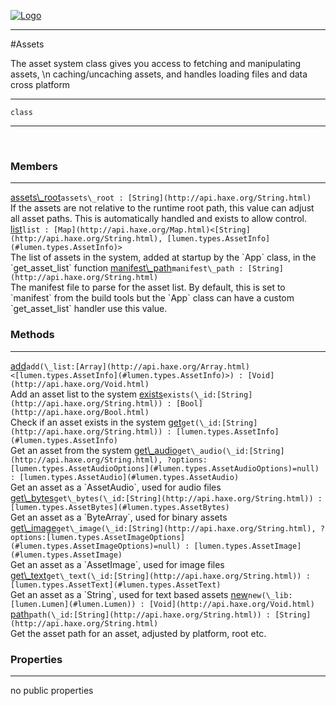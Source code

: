 
[![Logo](../../../images/logo.png)](../../../api/index.html)

---



#Assets

The asset system class gives you access to fetching and manipulating assets, \n    caching/uncaching assets, and handles loading files and data cross platform

---

`class`
<span class="meta">

</span>


---

&nbsp;
&nbsp;

<h3>Members</h3> <hr/><span class="member apipage">
            <a name="assets_root"><a class="lift" href="#assets_root">assets\_root</a></a><code class="signature apipage">assets\_root : [String](http://api.haxe.org/String.html)</code><br/></span>
        <span class="small_desc_flat">If the assets are not relative to the runtime root path, this value can adjust all asset paths. This is automatically handled and exists to allow control.</span><span class="member apipage">
            <a name="list"><a class="lift" href="#list">list</a></a><code class="signature apipage">list : [Map](http://api.haxe.org/Map.html)&lt;[String](http://api.haxe.org/String.html), [lumen.types.AssetInfo](#lumen.types.AssetInfo)&gt;</code><br/></span>
        <span class="small_desc_flat">The list of assets in the system, added at startup by the `App` class, in the `get_asset_list` function</span><span class="member apipage">
            <a name="manifest_path"><a class="lift" href="#manifest_path">manifest\_path</a></a><code class="signature apipage">manifest\_path : [String](http://api.haxe.org/String.html)</code><br/></span>
        <span class="small_desc_flat">The manifest file to parse for the asset list. By default, this is set to `manifest` from the build tools but the `App` class can have a custom `get_asset_list` handler use this value.</span>

<h3>Methods</h3> <hr/><span class="method apipage">
            <a name="add"><a class="lift" href="#add">add</a></a><code class="signature apipage">add(\_list:<span>[Array](http://api.haxe.org/Array.html)&lt;[lumen.types.AssetInfo](#lumen.types.AssetInfo)&gt;</span>) : [Void](http://api.haxe.org/Void.html)</code><br/><span class="small_desc_flat">Add an asset list to the system</span>
        </span>
    <span class="method apipage">
            <a name="exists"><a class="lift" href="#exists">exists</a></a><code class="signature apipage">exists(\_id:<span>[String](http://api.haxe.org/String.html)</span>) : [Bool](http://api.haxe.org/Bool.html)</code><br/><span class="small_desc_flat">Check if an asset exists in the system</span>
        </span>
    <span class="method apipage">
            <a name="get"><a class="lift" href="#get">get</a></a><code class="signature apipage">get(\_id:<span>[String](http://api.haxe.org/String.html)</span>) : [lumen.types.AssetInfo](#lumen.types.AssetInfo)</code><br/><span class="small_desc_flat">Get an asset from the system</span>
        </span>
    <span class="method apipage">
            <a name="get_audio"><a class="lift" href="#get_audio">get\_audio</a></a><code class="signature apipage">get\_audio(\_id:<span>[String](http://api.haxe.org/String.html)</span>, ?options:<span>[lumen.types.AssetAudioOptions](#lumen.types.AssetAudioOptions)=null</span>) : [lumen.types.AssetAudio](#lumen.types.AssetAudio)</code><br/><span class="small_desc_flat">Get an asset as a `AssetAudio`, used for audio files</span>
        </span>
    <span class="method apipage">
            <a name="get_bytes"><a class="lift" href="#get_bytes">get\_bytes</a></a><code class="signature apipage">get\_bytes(\_id:<span>[String](http://api.haxe.org/String.html)</span>) : [lumen.types.AssetBytes](#lumen.types.AssetBytes)</code><br/><span class="small_desc_flat">Get an asset as a `ByteArray`, used for binary assets</span>
        </span>
    <span class="method apipage">
            <a name="get_image"><a class="lift" href="#get_image">get\_image</a></a><code class="signature apipage">get\_image(\_id:<span>[String](http://api.haxe.org/String.html)</span>, ?options:<span>[lumen.types.AssetImageOptions](#lumen.types.AssetImageOptions)=null</span>) : [lumen.types.AssetImage](#lumen.types.AssetImage)</code><br/><span class="small_desc_flat">Get an asset as a `AssetImage`, used for image files</span>
        </span>
    <span class="method apipage">
            <a name="get_text"><a class="lift" href="#get_text">get\_text</a></a><code class="signature apipage">get\_text(\_id:<span>[String](http://api.haxe.org/String.html)</span>) : [lumen.types.AssetText](#lumen.types.AssetText)</code><br/><span class="small_desc_flat">Get an asset as a `String`, used for text based assets</span>
        </span>
    <span class="method apipage">
            <a name="new"><a class="lift" href="#new">new</a></a><code class="signature apipage">new(\_lib:<span>[lumen.Lumen](#lumen.Lumen)</span>) : [Void](http://api.haxe.org/Void.html)</code><br/><span class="small_desc_flat"></span>
        </span>
    <span class="method apipage">
            <a name="path"><a class="lift" href="#path">path</a></a><code class="signature apipage">path(\_id:<span>[String](http://api.haxe.org/String.html)</span>) : [String](http://api.haxe.org/String.html)</code><br/><span class="small_desc_flat">Get the asset path for an asset, adjusted by platform, root etc.</span>
        </span>
    

<h3>Properties</h3> <hr/>no public properties

&nbsp;
&nbsp;
&nbsp;